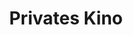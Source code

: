 ---
layout: "pages/privatni-kino.njk"

title: 'Privates Kino'
description: 'Genießen Sie einen einzigartigen Filmabend in unserem Privatkino. Gemütliches Ambiente, bester Ton und Bild nur für Sie.'
permalink: 'de/privatni-kino/'

eleventyNavigation:
  key: Privates Kino
  parent: Dienstleistungen und Erlebnisse
  order: 400


landing:
  breadcrumbsHome: Startseite
  breadcrumbsCurrent: Privates Kino

  heading: Privates Kino

  mouseIconAlt: Computer-Maus-Symbol

  imageUrl: /assets/images/cinema/cinema.jpg
  imageAlt: Kino mit roten Stühlen


contentOne:
  topper: Privates Kino
  heading: Privatkino in einer historischen Festung - ein unvergessliches Kinoerlebnis

  imageUrl: /assets/images/cinema/cinema.jpg
  imageAlt: Kino mit roten Stühlen

  paragraphs:
    - text: Erleben Sie einen bezaubernden Abend, an dem Realität und Märchen aufeinandertreffen... Setzen Sie sich an einen Tisch, der direkt auf der Oberfläche des Teiches schwimmt, und lassen Sie sich von der Atmosphäre mitreißen, als ob Sie sich gerade in der Welt des Märchens Die Prinzessin der Mühle wiederfinden würden. So wie sie auf der Wasseroberfläche spazieren ging, werden Sie sich fühlen, als würden Sie schweben - weit weg vom Trubel der Welt, umgeben von der Stille der Natur, dem Spiegel der Oberfläche und dem Licht der Kerzen.

  cta: Reservierung
---